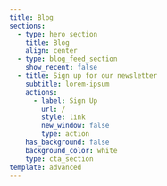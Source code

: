 ```yaml
---
title: Blog
sections:
  - type: hero_section
    title: Blog
    align: center
  - type: blog_feed_section
    show_recent: false
  - title: Sign up for our newsletter
    subtitle: lorem-ipsum
    actions:
      - label: Sign Up
        url: /
        style: link
        new_window: false
        type: action
    has_background: false
    background_color: white
    type: cta_section
template: advanced
---
```

